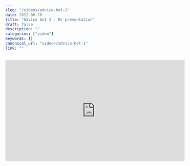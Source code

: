 ```yaml
---
slug: "/videos/advice-bot-2"
date: 2022-06-20
title: "Advice bot 2 - RC presentation"
draft: false
description: ""
categories: ["video"]
keywords: []
canonical_url: "videos/advice-bot-1"
link: ""
---
```


<iframe 
    width="560"
    height="315" 
    src="https://www.youtube.com/embed/v0rgxTHVcqQ"
    title="Advice bot 2 - RC presentation"
    allow="accelerometer; autoplay; encrypted-media; gyroscope; picture-in-picture"
    frameborder="0"
    webkitallowfullscreen="true"
    mozallowfullscreen="true"
    allowfullscreen
></iframe>
